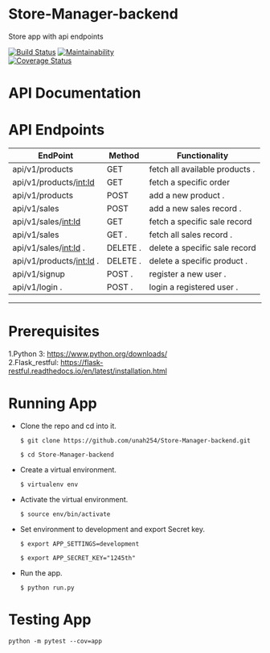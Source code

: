 # Store-Manager-backend
Store app with api endpoints

[![Build Status](https://travis-ci.org/unah254/Store-Manager-backend.svg?branch=ch-api-v1-161337541)](https://travis-ci.org/unah254/Store-Manager-backend)           [![Maintainability](https://api.codeclimate.com/v1/badges/90d93599d1107b23f1a1/maintainability)](https://codeclimate.com/github/unah254/Store-Manager-backend/maintainability)                
[![Coverage Status](https://coveralls.io/repos/github/unah254/Store-Manager-backend/badge.svg?branch=ch-api-v1-161337541)](https://coveralls.io/github/unah254/Store-Manager-backend?branch=ch-api-v1-161337541)

# API Documentation

# API Endpoints

| EndPoint                    | Method        | Functionality                 |
| --------------------------  | --------------|------------------------------ |
|  api/v1/products            | GET           | fetch all available products .|
| api/v1/products/<int:Id>    | GET           | fetch  a specific order       |
| api/v1/products             | POST          | add a new product .           |
| api/v1/sales                | POST          | add a new sales record .      |
| api/v1/sales/<int:Id>       | GET           | fetch a specific sale record  |
| api/v1/sales                | GET .         | fetch all sales record .      |
| api/v1/sales/<int:Id> .     | DELETE .      | delete a specific sale record |
| api/v1/products/<int:Id> .  |DELETE .       | delete a specific product .   |
| api/v1/signup               | POST .        | register a new user .         |
| api/v1/login .              | POST .        | login a registered user .     |
 ----------------------------    ---------------  -------------------------------
 

# Prerequisites
1.Python 3: https://www.python.org/downloads/                                        
2.Flask_restful: https://flask-restful.readthedocs.io/en/latest/installation.html

# Running App
- Clone the repo and cd into it.

  ```$ git clone https://github.com/unah254/Store-Manager-backend.git```
  
   ```$ cd Store-Manager-backend```

- Create a virtual environment.

  ```$ virtualenv env```

- Activate the virtual environment.

  ```$ source env/bin/activate``` 

- Set environment to development and export Secret key.

   ```$ export APP_SETTINGS=development```
   
    ```$ export APP_SECRET_KEY="1245th"```

- Run the app.

   ```$ python run.py```

# Testing App

```python -m pytest --cov=app```
